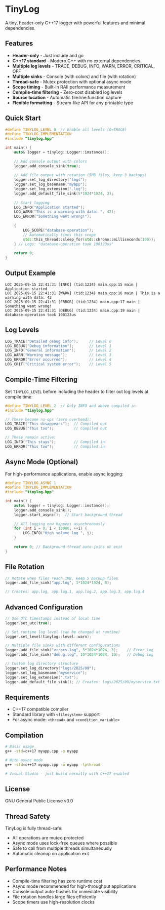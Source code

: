 # TinyLog

A tiny, header-only C++17 logger with powerful features and minimal dependencies.

## Features

- **Header-only** - Just include and go
- **C++17 standard** - Modern C++ with no external dependencies
- **Multiple log levels** - TRACE, DEBUG, INFO, WARN, ERROR, CRITICAL, OFF
- **Multiple sinks** - Console (with colors) and file (with rotation)
- **Thread-safe** - Mutex protection with optional async mode
- **Scope timing** - Built-in RAII performance measurement
- **Compile-time filtering** - Zero-cost disabled log levels
- **Source location** - Automatic file:line:function capture
- **Flexible formatting** - Stream-like API for any printable type

## Quick Start

```cpp
#define TINYLOG_LEVEL 0  // Enable all levels (0=TRACE)
#define TINYLOG_IMPLEMENTATION
#include "tinylog.hpp"

int main() {
    auto& logger = tinylog::Logger::instance();
    
    // Add console output with colors
    logger.add_console_sink(true);
    
    // Add file output with rotation (5MB files, keep 3 backups)
    logger.set_log_directory("logs");
    logger.set_log_basename("myapp");
    logger.set_log_extension(".log");
    logger.add_default_file_sink(5*1024*1024, 3);
    
    // Start logging
    LOG_INFO("Application started");
    LOG_WARN("This is a warning with data: ", 42);
    LOG_ERROR("Something went wrong!");
    
    {
        LOG_SCOPE("database-operation");
        // Automatically times this scope
        std::this_thread::sleep_for(std::chrono::milliseconds(100));
    } // Logs: "database-operation took 100123us"
    
    return 0;
}
```

## Output Example

```
LOC 2025-09-15 22:41:31 [INFO] (tid:1234) main.cpp:15 main | Application started
LOC 2025-09-15 22:41:31 [WARN] (tid:1234) main.cpp:16 main | This is a warning with data: 42
LOC 2025-09-15 22:41:31 [ERROR] (tid:1234) main.cpp:17 main | Something went wrong!
LOC 2025-09-15 22:41:31 [DEBUG] (tid:1234) main.cpp:19 main | database-operation took 100123us
```

## Log Levels

```cpp
LOG_TRACE("Detailed debug info");     // Level 0
LOG_DEBUG("Debug information");       // Level 1  
LOG_INFO("General information");      // Level 2
LOG_WARN("Warning message");          // Level 3
LOG_ERROR("Error occurred");          // Level 4
LOG_CRIT("Critical system error");    // Level 5
```

## Compile-Time Filtering

Set `TINYLOG_LEVEL` before including the header to filter out log levels at compile time:

```cpp
#define TINYLOG_LEVEL 2  // Only INFO and above compiled in
#include "tinylog.hpp"

// These become no-ops (zero overhead):
LOG_TRACE("This disappears");  // Compiled out
LOG_DEBUG("This too");         // Compiled out

// These remain active:
LOG_INFO("This stays");        // Compiled in
LOG_ERROR("This too");         // Compiled in
```

## Async Mode (Optional)

For high-performance applications, enable async logging:

```cpp
#define TINYLOG_ASYNC 1
#define TINYLOG_IMPLEMENTATION
#include "tinylog.hpp"

int main() {
    auto& logger = tinylog::Logger::instance();
    logger.add_console_sink();
    logger.start_async();  // Start background thread
    
    // All logging now happens asynchronously
    for (int i = 0; i < 10000; ++i) {
        LOG_INFO("High volume log ", i);
    }
    
    return 0; // Background thread auto-joins on exit
}
```

## File Rotation

```cpp
// Rotate when files reach 1MB, keep 5 backup files
logger.add_file_sink("app.log", 1*1024*1024, 5);

// Creates: app.log, app.log.1, app.log.2, app.log.3, app.log.4
```

## Advanced Configuration

```cpp
// Use UTC timestamps instead of local time
logger.set_utc(true);

// Set runtime log level (can be changed at runtime)
logger.set_level(tinylog::level::warn);

// Multiple file sinks with different configurations  
logger.add_file_sink("errors.log", 5*1024*1024, 3);    // Error log
logger.add_file_sink("debug.log", 10*1024*1024, 10);   // Debug log

// Custom log directory structure
logger.set_log_directory("logs/2025/09");
logger.set_log_basename("myservice");  
logger.set_log_extension(".txt");
logger.add_default_file_sink(); // Creates: logs/2025/09/myservice.txt
```

## Requirements

- C++17 compatible compiler
- Standard library with `<filesystem>` support
- For async mode: `<thread>` and `<condition_variable>`

## Compilation

```bash
# Basic usage
g++ -std=c++17 myapp.cpp -o myapp

# With async mode
g++ -std=c++17 myapp.cpp -o myapp -lpthread

# Visual Studio - just build normally with C++17 enabled
```

## License

GNU General Public License v3.0

## Thread Safety

TinyLog is fully thread-safe:
- All operations are mutex-protected
- Async mode uses lock-free queues where possible
- Safe to call from multiple threads simultaneously
- Automatic cleanup on application exit

## Performance Notes

- Compile-time filtering has zero runtime cost
- Async mode recommended for high-throughput applications  
- Console output auto-flushes for immediate visibility
- File rotation handles large files efficiently
- Scope timers use high-resolution clocks

